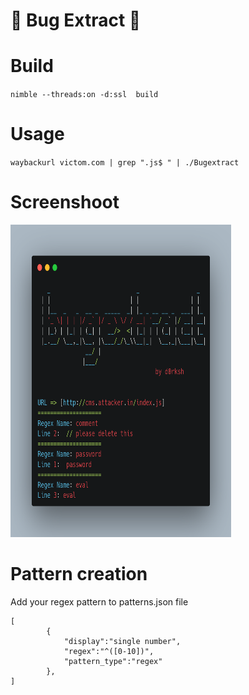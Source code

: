 # 🐞 Bug Extract 🐞



# Build
` nimble --threads:on -d:ssl  build `

# Usage
 ` waybackurl victom.com | grep ".js$ " | ./Bugextract `


# Screenshoot



<img src="https://raw.githubusercontent.com/d0rksh/bugextract/main/carbon.png" width="70%" height="500">

# Pattern creation

Add your regex pattern to patterns.json file

```
[
        {
            "display":"single number",
            "regex":"^([0-10])",
            "pattern_type":"regex"
        },    
]
```
